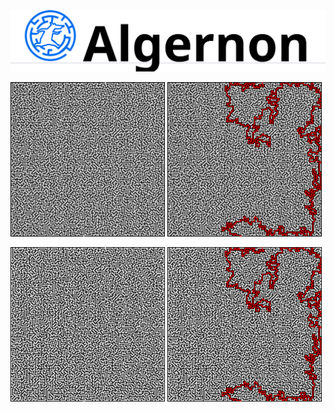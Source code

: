 <img src="imgs\algernon_l_t.svg">

<img src="imgs\maze.bmp" width="49%"> <img src="imgs\maze_s.bmp" width="49%">

<img src="imgs\maze.svg" width="49%"> <img src="imgs\maze_s.svg" width="49%">
